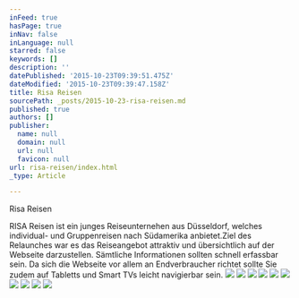 ```yaml
---
inFeed: true
hasPage: true
inNav: false
inLanguage: null
starred: false
keywords: []
description: ''
datePublished: '2015-10-23T09:39:51.475Z'
dateModified: '2015-10-23T09:39:47.158Z'
title: Risa Reisen
sourcePath: _posts/2015-10-23-risa-reisen.md
published: true
authors: []
publisher:
  name: null
  domain: null
  url: null
  favicon: null
url: risa-reisen/index.html
_type: Article

---
```

Risa Reisen

RISA Reisen ist ein junges Reiseunternehen aus Düsseldorf, welches individual- und Gruppenreisen nach Südamerika anbietet.Ziel des Relaunches war es das Reiseangebot attraktiv und übersichtlich auf der Webseite darzustellen. Sämtliche Informationen sollten schnell erfassbar sein. Da sich die Webseite vor allem an Endverbraucher richtet sollte Sie zudem auf Tabletts und Smart TVs leicht navigierbar sein.
![](https://the-grid-user-content.s3-us-west-2.amazonaws.com/0f8b8c9b-7b55-40b0-a1f3-16fd69ef38d3.jpg)
![](https://the-grid-user-content.s3-us-west-2.amazonaws.com/eeee4b02-0359-496f-8505-db8c8227a802.png)
![](https://the-grid-user-content.s3-us-west-2.amazonaws.com/c9cd48f9-a48b-4a92-86b4-648d4d07a89d.jpg)
![](https://the-grid-user-content.s3-us-west-2.amazonaws.com/c4dd632b-ccff-4f44-aa80-d5211a7be6c7.jpg)
![](https://the-grid-user-content.s3-us-west-2.amazonaws.com/399a2e23-e1a0-48e6-8d1f-ded8865c4128.jpg)
![](https://the-grid-user-content.s3-us-west-2.amazonaws.com/d55bfc64-1ad5-450a-a47a-1eea04dd57ea.png)
![](https://the-grid-user-content.s3-us-west-2.amazonaws.com/e87c0771-23ff-4b87-a1e2-e89d7cf0e354.png)
![](https://the-grid-user-content.s3-us-west-2.amazonaws.com/b4a65d00-fed9-4066-826d-4a2c01ef1a5b.png)
![](https://the-grid-user-content.s3-us-west-2.amazonaws.com/fca61e14-0b51-4e69-a4fd-1b61ce4e3a8a.jpg)
![](https://the-grid-user-content.s3-us-west-2.amazonaws.com/0fa16914-2967-4306-af99-cdec90882301.jpg)